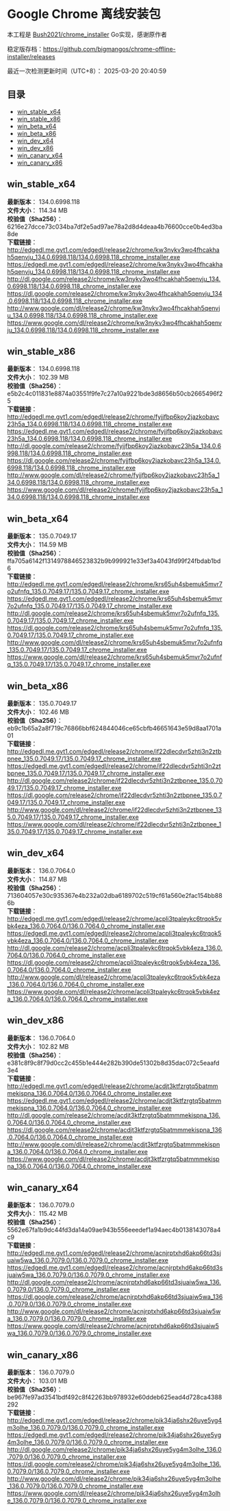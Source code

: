 # Google Chrome 离线安装包
本工程是 [Bush2021/chrome_installer](https://github.com/Bush2021/chrome_installer) Go实现，感谢原作者

稳定版存档：<https://github.com/bigmangos/chrome-offline-installer/releases>

最近一次检测更新时间（UTC+8）：
2025-03-20 20:40:59

## 目录
* [win_stable_x64](https://github.com/bigmangos/chrome-offline-installer?tab=readme-ov-file#win_stable_x64)
* [win_stable_x86](https://github.com/bigmangos/chrome-offline-installer?tab=readme-ov-file#win_stable_x86)
* [win_beta_x64](https://github.com/bigmangos/chrome-offline-installer?tab=readme-ov-file#win_beta_x64)
* [win_beta_x86](https://github.com/bigmangos/chrome-offline-installer?tab=readme-ov-file#win_beta_x86)
* [win_dev_x64](https://github.com/bigmangos/chrome-offline-installer?tab=readme-ov-file#win_dev_x64)
* [win_dev_x86](https://github.com/bigmangos/chrome-offline-installer?tab=readme-ov-file#win_dev_x86)
* [win_canary_x64](https://github.com/bigmangos/chrome-offline-installer?tab=readme-ov-file#win_canary_x64)
* [win_canary_x86](https://github.com/bigmangos/chrome-offline-installer?tab=readme-ov-file#win_canary_x86)

## win_stable_x64
**最新版本**： 134.0.6998.118  
**文件大小**： 114.34 MB  
**校验值（Sha256）**： 6216e27dcce73c034ba7df2e5ad97ae78a2d8d4deaa4b76600cce0b4ed3ba8de  
**下载链接**：
http://edgedl.me.gvt1.com/edgedl/release2/chrome/kw3nykv3wo4fhcakhah5qenvju_134.0.6998.118/134.0.6998.118_chrome_installer.exe
https://edgedl.me.gvt1.com/edgedl/release2/chrome/kw3nykv3wo4fhcakhah5qenvju_134.0.6998.118/134.0.6998.118_chrome_installer.exe
http://dl.google.com/release2/chrome/kw3nykv3wo4fhcakhah5qenvju_134.0.6998.118/134.0.6998.118_chrome_installer.exe
https://dl.google.com/release2/chrome/kw3nykv3wo4fhcakhah5qenvju_134.0.6998.118/134.0.6998.118_chrome_installer.exe
http://www.google.com/dl/release2/chrome/kw3nykv3wo4fhcakhah5qenvju_134.0.6998.118/134.0.6998.118_chrome_installer.exe
https://www.google.com/dl/release2/chrome/kw3nykv3wo4fhcakhah5qenvju_134.0.6998.118/134.0.6998.118_chrome_installer.exe
## win_stable_x86
**最新版本**： 134.0.6998.118  
**文件大小**： 102.39 MB  
**校验值（Sha256）**： e5b2c4c011831e8874a03551f9fe7c27a10a9221bde3d8656b50cb2665496f25  
**下载链接**：
http://edgedl.me.gvt1.com/edgedl/release2/chrome/fyjjfbp6koy2jazkobavc23h5a_134.0.6998.118/134.0.6998.118_chrome_installer.exe
https://edgedl.me.gvt1.com/edgedl/release2/chrome/fyjjfbp6koy2jazkobavc23h5a_134.0.6998.118/134.0.6998.118_chrome_installer.exe
http://dl.google.com/release2/chrome/fyjjfbp6koy2jazkobavc23h5a_134.0.6998.118/134.0.6998.118_chrome_installer.exe
https://dl.google.com/release2/chrome/fyjjfbp6koy2jazkobavc23h5a_134.0.6998.118/134.0.6998.118_chrome_installer.exe
http://www.google.com/dl/release2/chrome/fyjjfbp6koy2jazkobavc23h5a_134.0.6998.118/134.0.6998.118_chrome_installer.exe
https://www.google.com/dl/release2/chrome/fyjjfbp6koy2jazkobavc23h5a_134.0.6998.118/134.0.6998.118_chrome_installer.exe
## win_beta_x64
**最新版本**： 135.0.7049.17  
**文件大小**： 114.59 MB  
**校验值（Sha256）**： ffa705a6142f1314978846523832b9b999921e33ef3a4043fd99f24fbdab1bd6  
**下载链接**：
http://edgedl.me.gvt1.com/edgedl/release2/chrome/krs65uh4sbemuk5mvr7o2ufnfq_135.0.7049.17/135.0.7049.17_chrome_installer.exe
https://edgedl.me.gvt1.com/edgedl/release2/chrome/krs65uh4sbemuk5mvr7o2ufnfq_135.0.7049.17/135.0.7049.17_chrome_installer.exe
http://dl.google.com/release2/chrome/krs65uh4sbemuk5mvr7o2ufnfq_135.0.7049.17/135.0.7049.17_chrome_installer.exe
https://dl.google.com/release2/chrome/krs65uh4sbemuk5mvr7o2ufnfq_135.0.7049.17/135.0.7049.17_chrome_installer.exe
http://www.google.com/dl/release2/chrome/krs65uh4sbemuk5mvr7o2ufnfq_135.0.7049.17/135.0.7049.17_chrome_installer.exe
https://www.google.com/dl/release2/chrome/krs65uh4sbemuk5mvr7o2ufnfq_135.0.7049.17/135.0.7049.17_chrome_installer.exe
## win_beta_x86
**最新版本**： 135.0.7049.17  
**文件大小**： 102.46 MB  
**校验值（Sha256）**： eb9c1b65a2a8f719c76866bbf624844046ce65cbfb46651643e59d8aa1701a01  
**下载链接**：
http://edgedl.me.gvt1.com/edgedl/release2/chrome/if22dlecdvr5zhti3n2ztbpnee_135.0.7049.17/135.0.7049.17_chrome_installer.exe
https://edgedl.me.gvt1.com/edgedl/release2/chrome/if22dlecdvr5zhti3n2ztbpnee_135.0.7049.17/135.0.7049.17_chrome_installer.exe
http://dl.google.com/release2/chrome/if22dlecdvr5zhti3n2ztbpnee_135.0.7049.17/135.0.7049.17_chrome_installer.exe
https://dl.google.com/release2/chrome/if22dlecdvr5zhti3n2ztbpnee_135.0.7049.17/135.0.7049.17_chrome_installer.exe
http://www.google.com/dl/release2/chrome/if22dlecdvr5zhti3n2ztbpnee_135.0.7049.17/135.0.7049.17_chrome_installer.exe
https://www.google.com/dl/release2/chrome/if22dlecdvr5zhti3n2ztbpnee_135.0.7049.17/135.0.7049.17_chrome_installer.exe
## win_dev_x64
**最新版本**： 136.0.7064.0  
**文件大小**： 114.87 MB  
**校验值（Sha256）**： 713604057e30c935367e4b232a02dba6189702c519cf61a560e2fac154bb886b  
**下载链接**：
http://edgedl.me.gvt1.com/edgedl/release2/chrome/acpli3tpaleykc6trqok5vbk4eza_136.0.7064.0/136.0.7064.0_chrome_installer.exe
https://edgedl.me.gvt1.com/edgedl/release2/chrome/acpli3tpaleykc6trqok5vbk4eza_136.0.7064.0/136.0.7064.0_chrome_installer.exe
http://dl.google.com/release2/chrome/acpli3tpaleykc6trqok5vbk4eza_136.0.7064.0/136.0.7064.0_chrome_installer.exe
https://dl.google.com/release2/chrome/acpli3tpaleykc6trqok5vbk4eza_136.0.7064.0/136.0.7064.0_chrome_installer.exe
http://www.google.com/dl/release2/chrome/acpli3tpaleykc6trqok5vbk4eza_136.0.7064.0/136.0.7064.0_chrome_installer.exe
https://www.google.com/dl/release2/chrome/acpli3tpaleykc6trqok5vbk4eza_136.0.7064.0/136.0.7064.0_chrome_installer.exe
## win_dev_x86
**最新版本**： 136.0.7064.0  
**文件大小**： 102.82 MB  
**校验值（Sha256）**： e381c8f9c8f79d0cc2c455b1e444e282b390de51302b8d35dac072c5eaafd3e4  
**下载链接**：
http://edgedl.me.gvt1.com/edgedl/release2/chrome/acdjt3ktfzrgtq5batmmmekispna_136.0.7064.0/136.0.7064.0_chrome_installer.exe
https://edgedl.me.gvt1.com/edgedl/release2/chrome/acdjt3ktfzrgtq5batmmmekispna_136.0.7064.0/136.0.7064.0_chrome_installer.exe
http://dl.google.com/release2/chrome/acdjt3ktfzrgtq5batmmmekispna_136.0.7064.0/136.0.7064.0_chrome_installer.exe
https://dl.google.com/release2/chrome/acdjt3ktfzrgtq5batmmmekispna_136.0.7064.0/136.0.7064.0_chrome_installer.exe
http://www.google.com/dl/release2/chrome/acdjt3ktfzrgtq5batmmmekispna_136.0.7064.0/136.0.7064.0_chrome_installer.exe
https://www.google.com/dl/release2/chrome/acdjt3ktfzrgtq5batmmmekispna_136.0.7064.0/136.0.7064.0_chrome_installer.exe
## win_canary_x64
**最新版本**： 136.0.7079.0  
**文件大小**： 115.42 MB  
**校验值（Sha256）**： 5562e67fa1b9dc44fd3da14a09ae943b556eeedef1a94aec4b0138143078a4c9  
**下载链接**：
http://edgedl.me.gvt1.com/edgedl/release2/chrome/acnjrptxhd6akp66td3sjuaiw5wa_136.0.7079.0/136.0.7079.0_chrome_installer.exe
https://edgedl.me.gvt1.com/edgedl/release2/chrome/acnjrptxhd6akp66td3sjuaiw5wa_136.0.7079.0/136.0.7079.0_chrome_installer.exe
http://dl.google.com/release2/chrome/acnjrptxhd6akp66td3sjuaiw5wa_136.0.7079.0/136.0.7079.0_chrome_installer.exe
https://dl.google.com/release2/chrome/acnjrptxhd6akp66td3sjuaiw5wa_136.0.7079.0/136.0.7079.0_chrome_installer.exe
http://www.google.com/dl/release2/chrome/acnjrptxhd6akp66td3sjuaiw5wa_136.0.7079.0/136.0.7079.0_chrome_installer.exe
https://www.google.com/dl/release2/chrome/acnjrptxhd6akp66td3sjuaiw5wa_136.0.7079.0/136.0.7079.0_chrome_installer.exe
## win_canary_x86
**最新版本**： 136.0.7079.0  
**文件大小**： 103.01 MB  
**校验值（Sha256）**： be967fe97ad3541bdf492c8f42263bb978932e60ddeb625ead4d728ca4388292  
**下载链接**：
http://edgedl.me.gvt1.com/edgedl/release2/chrome/pik34ja6shx26uye5yg4m3olhe_136.0.7079.0/136.0.7079.0_chrome_installer.exe
https://edgedl.me.gvt1.com/edgedl/release2/chrome/pik34ja6shx26uye5yg4m3olhe_136.0.7079.0/136.0.7079.0_chrome_installer.exe
http://dl.google.com/release2/chrome/pik34ja6shx26uye5yg4m3olhe_136.0.7079.0/136.0.7079.0_chrome_installer.exe
https://dl.google.com/release2/chrome/pik34ja6shx26uye5yg4m3olhe_136.0.7079.0/136.0.7079.0_chrome_installer.exe
http://www.google.com/dl/release2/chrome/pik34ja6shx26uye5yg4m3olhe_136.0.7079.0/136.0.7079.0_chrome_installer.exe
https://www.google.com/dl/release2/chrome/pik34ja6shx26uye5yg4m3olhe_136.0.7079.0/136.0.7079.0_chrome_installer.exe
